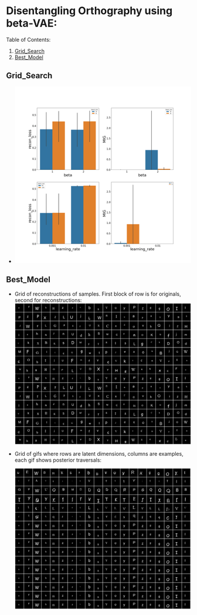 # Disentangling Orthography using beta-VAE:

Table of Contents:
1. [Grid_Search](#Grid_Search)
2. [Best_Model](#Best_model)

## Grid_Search
*
    ![grid_search](figures/grid_search_results.png)
## Best_Model
* Grid of reconstructions of samples. First block of row is for originals, second for reconstructions:
    ![grid_posteriors](results/betaB_dletters_beta_2_latent_size_32_batch_size_64_learning_rate_0.001/reconstruct.png)
* Grid of gifs where rows are latent dimensions, columns are examples, each gif shows posterior traversals:

    ![grid_posteriors](results/betaB_dletters_beta_2_latent_size_32_batch_size_64_learning_rate_0.001/posterior_traversals.gif)
